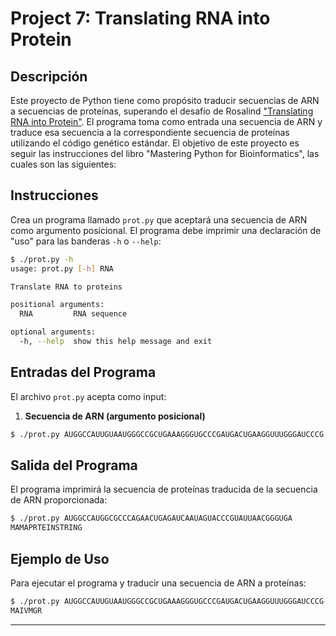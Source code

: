 # Project 7: Translating RNA into Protein

## Descripción

Este proyecto de Python tiene como propósito traducir secuencias de ARN a secuencias de proteínas, superando el desafío de Rosalind ["Translating RNA into Protein"](https://rosalind.info/problems/prot/). El programa toma como entrada una secuencia de ARN y traduce esa secuencia a la correspondiente secuencia de proteínas utilizando el código genético estándar. El objetivo de este proyecto es seguir las instrucciones del libro "Mastering Python for Bioinformatics", las cuales son las siguientes:

## Instrucciones

Crea un programa llamado `prot.py` que aceptará una secuencia de ARN como argumento posicional. El programa debe imprimir una declaración de "uso" para las banderas `-h` o `--help`:

```sh
$ ./prot.py -h
usage: prot.py [-h] RNA

Translate RNA to proteins

positional arguments:
  RNA         RNA sequence

optional arguments:
  -h, --help  show this help message and exit
```

## Entradas del Programa

El archivo `prot.py` acepta como input:

1. **Secuencia de ARN (argumento posicional)**

```sh
$ ./prot.py AUGGCCAUUGUAAUGGGCCGCUGAAAGGGUGCCCGAUGACUGAAGGUUUGGGAUCCCG
```

## Salida del Programa

El programa imprimirá la secuencia de proteínas traducida de la secuencia de ARN proporcionada:

```sh
$ ./prot.py AUGGCCAUGGCGCCCAGAACUGAGAUCAAUAGUACCCGUAUUAACGGGUGA
MAMAPRTEINSTRING
```

## Ejemplo de Uso

Para ejecutar el programa y traducir una secuencia de ARN a proteínas:

```sh
$ ./prot.py AUGGCCAUUGUAAUGGGCCGCUGAAAGGGUGCCCGAUGACUGAAGGUUUGGGAUCCCG
MAIVMGR
```

---
